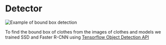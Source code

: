 # Detector

![Example of bound box detection](https://github.com/shygiants/ChangeGAN/blob/master/static/detection.png?raw=true)

To find the bound box of clothes from the images of clothes and models we trained SSD and Faster R-CNN using [Tensorflow Object Detection API](https://github.com/tensorflow/models/tree/master/object_detection)
